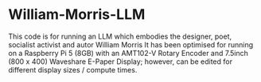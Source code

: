 # William-Morris-LLM

This code is for running an LLM which embodies the designer, poet, socialist activist and autor William Morris
It has been optimised for running on a Raspberry Pi 5 (8GB) with an AMT102-V Rotary Encoder and 7.5inch (800 x 400) Waveshare E-Paper Display; however, can be edited for different display sizes / compute times.
